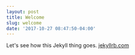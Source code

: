 ```yaml
---
layout: post
title: Welcome
slug: welcome
date: '2017-10-27 08:47:50-04:00'
---
```


Let's see how this Jekyll thing goes. [jekyllrb.com][jekyllrb]

[jekyllrb]: https://jekyllrb.com


